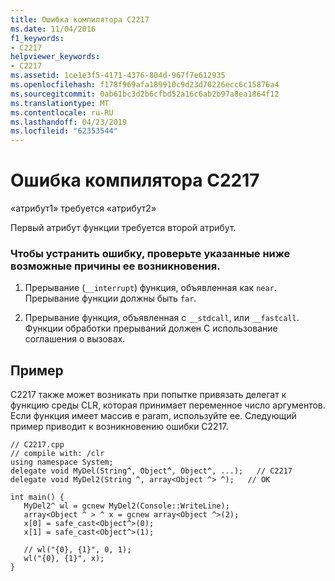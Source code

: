 ```yaml
---
title: Ошибка компилятора C2217
ms.date: 11/04/2016
f1_keywords:
- C2217
helpviewer_keywords:
- C2217
ms.assetid: 1ce1e3f5-4171-4376-804d-967f7e612935
ms.openlocfilehash: f178f969afa189910c9d23d70226ecc6c15876a4
ms.sourcegitcommit: 0ab61bc3d2b6cfbd52a16c6ab2b97a8ea1864f12
ms.translationtype: MT
ms.contentlocale: ru-RU
ms.lasthandoff: 04/23/2019
ms.locfileid: "62353544"
---
```

# <a name="compiler-error-c2217"></a>Ошибка компилятора C2217

«атрибут1» требуется «атрибут2»

Первый атрибут функции требуется второй атрибут.

### <a name="to-fix-by-checking-the-following-possible-causes"></a>Чтобы устранить ошибку, проверьте указанные ниже возможные причины ее возникновения.

1. Прерывание (`__interrupt`) функция, объявленная как `near`. Прерывание функции должны быть `far`.

1. Прерывание функция, объявленная с `__stdcall`, или `__fastcall`. Функции обработки прерываний должен C использование соглашения о вызовах.

## <a name="example"></a>Пример

C2217 также может возникать при попытке привязать делегат к функцию среды CLR, которая принимает переменное число аргументов. Если функция имеет массив e param, используйте ее. Следующий пример приводит к возникновению ошибки C2217.

```
// C2217.cpp
// compile with: /clr
using namespace System;
delegate void MyDel(String^, Object^, Object^, ...);   // C2217
delegate void MyDel2(String ^, array<Object ^> ^);   // OK

int main() {
   MyDel2^ wl = gcnew MyDel2(Console::WriteLine);
   array<Object ^ > ^ x = gcnew array<Object ^>(2);
   x[0] = safe_cast<Object^>(0);
   x[1] = safe_cast<Object^>(1);

   // wl("{0}, {1}", 0, 1);
   wl("{0}, {1}", x);
}
```